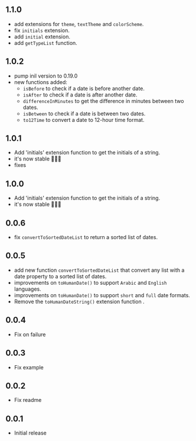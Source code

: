 ## 1.1.0

- add extensions for `theme`, `textTheme` and `colorScheme`.
- fix `initials` extension.
- add `initial` extension.
- add `getTypeList` function.

## 1.0.2

- pump inil version to 0.19.0
- new functions added:
  - `isBefore` to check if a date is before another date.
  - `isAfter` to check if a date is after another date.
  - `differenceInMinutes` to get the difference in minutes between two dates.
  - `isBetween` to check if a date is between two dates.
  - `to12Time` to convert a date to 12-hour time format.
  
## 1.0.1

- Add 'initials' extension function to get the initials of a string.
- it's now stable 🎉🎉🎉
- fixes

## 1.0.0

- Add 'initials' extension function to get the initials of a string.
- it's now stable 🎉🎉🎉

## 0.0.6

- fix `convertToSortedDateList` to return a sorted list of dates.

## 0.0.5

- add new function `convertToSortedDateList` that convert any list with a date property to a sorted list of dates.
- improvements on `toHumanDate()` to support `Arabic` and `English` languages.
- improvements on `toHumanDate()` to support `short` and `full` date formats.
- Remove the `toHumanDateString()` extension function .

## 0.0.4

- Fix on failure

## 0.0.3

- Fix example

## 0.0.2

- Fix readme

## 0.0.1

- Initial release
